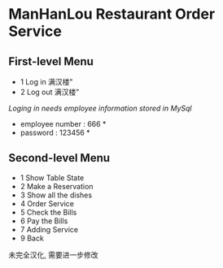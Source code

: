 # ManHanLou Restaurant Order Service
## First-level Menu
- 1 Log in 满汉楼"
- 2 Log out 满汉楼"

*Loging in needs employee information stored in MySql*
* employee number : 666 * 
* password : 123456 * 

## Second-level Menu
- 1 Show Table State
- 2 Make a Reservation
- 3 Show all the dishes
- 4 Order Service
- 5 Check the Bills
- 6 Pay the Bills
- 7 Adding Service
- 9 Back

未完全汉化, 需要进一步修改
